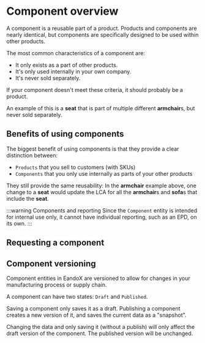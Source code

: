 # Component overview

A component is a reusable part of a product. Products and components are nearly identical, but components are specifically designed to be used within other products.

The most common characteristics of a component are:

- It only exists as a part of other products.
- It's only used internally in your own company.
- It's never sold separately.

If your component doesn't meet these criteria, it should probably be a product.

An example of this is a **seat** that is part of multiple different **armchair**s, but never sold separately.

## Benefits of using components

The biggest benefit of using components is that they provide a clear distinction between:

- `Products` that you sell to customers (with SKUs)
- `Components` that you only use internally as parts of your other products

They still provide the same reusability: In the **armchair** example above, one change to a **seat** would update the LCA for all the **armchair**s and **sofa**s that include the **seat**.

:::warning Components and reporting
Since the `Component` entity is intended for internal use only, it cannot have individual reporting, such as an EPD, on its own.
:::

## Requesting a component

<!--@include: ../__partials/product-request.md -->

## Component versioning

Component entities in EandoX are versioned to allow for changes in your manufacturing process or supply chain.

A component can have two states: `Draft` and `Published`.

Saving a component only saves it as a draft. Publishing a component creates a new version of it, and saves the current data as a "snapshot".

Changing the data and only saving it (without a publish) will only affect the draft version of the component. The published version will be unchanged.
